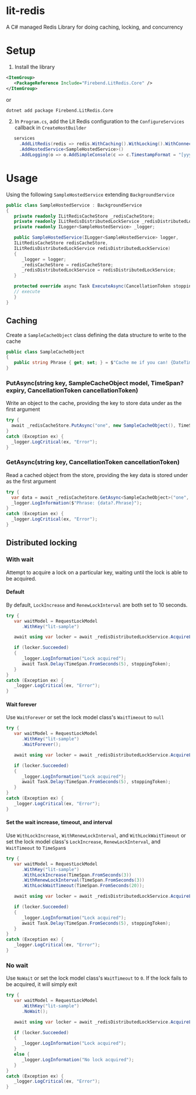 # lit-redis
A C# managed Redis Library for doing caching, locking, and concurrency

# Setup

1. Install the library
```xml
<ItemGroup>
   <PackageReference Include="Firebend.LitRedis.Core" />
</ItemGroup>
```
or 
```bash
dotnet add package Firebend.LitRedis.Core
```

2. In `Program.cs`, add the Lit Redis configuration to the `ConfigureServices` callback in `CreateHostBuilder`
```csharp
   services
     .AddLitRedis(redis => redis.WithCaching().WithLocking().WithConnectionString("localhost:6379,defaultDatabase=0"))
     .AddHostedService<SampleHostedService>()
     .AddLogging(o => o.AddSimpleConsole(c => c.TimestampFormat = "[yyy-MM-dd HH:mm:ss] "));
```

# Usage

Using the following `SampleHostedService` extending `BackgroundService`

```csharp
public class SampleHostedService : BackgroundService
{
   private readonly ILitRedisCacheStore _redisCacheStore;
   private readonly ILitRedisDistributedLockService _redisDistributedLockService;
   private readonly ILogger<SampleHostedService> _logger;

   public SampleHostedService(ILogger<SampleHostedService> logger,
   ILitRedisCacheStore redisCacheStore,
   ILitRedisDistributedLockService redisDistributedLockService)
   {
      _logger = logger;
      _redisCacheStore = redisCacheStore;
      _redisDistributedLockService = redisDistributedLockService;
   }

   protected override async Task ExecuteAsync(CancellationToken stoppingToken) {
   // execute
   }
}
```

## Caching

Create a `SampleCacheObject` class defining the data structure to write to the cache

```csharp
public class SampleCacheObject
{
   public string Phrase { get; set; } = $"Cache me if you can! {DateTime.Now}";
}
```

### PutAsync(string key, SampleCacheObject model, TimeSpan? expiry, CancellationToken cancellationToken)

Write an object to the cache, providing the key to store data under as the first argument

```csharp
try {
  await _redisCacheStore.PutAsync("one", new SampleCacheObject(), TimeSpan.FromMinutes(5), stoppingToken);
}
catch (Exception ex) {
  _logger.LogCritical(ex, "Error");
}
```

### GetAsync(string key, CancellationToken cancellationToken)

Read a cached object from the store, providing the key data is stored under as the first argument

```csharp
try {
  var data = await _redisCacheStore.GetAsync<SampleCacheObject>("one", stoppingToken);
  _logger.LogInformation($"Phrase: {data?.Phrase}");
}
catch (Exception ex) {
  _logger.LogCritical(ex, "Error");
}
```

## Distributed locking

### With wait

Attempt to acquire a lock on a particular key, waiting until the lock is able to be acquired.

#### Default

By default, `LockIncrease` and `RenewLockInterval` are both set to 10 seconds.

```csharp
try {
   var waitModel = RequestLockModel
      .WithKey("lit-sample")

   await using var locker = await _redisDistributedLockService.AcquireLockAsync(waitModel, stoppingToken);

   if (locker.Succeeded)
   {
      _logger.LogInformation("Lock acquired");
      await Task.Delay(TimeSpan.FromSeconds(5), stoppingToken);
   }
}
catch (Exception ex) {
   _logger.LogCritical(ex, "Error");
}
```

#### Wait forever

Use `WaitForever` or set the lock model class's `WaitTimeout` to `null`

```csharp
try {
   var waitModel = RequestLockModel
      .WithKey("lit-sample")
      .WaitForever();

   await using var locker = await _redisDistributedLockService.AcquireLockAsync(waitModel, stoppingToken);

   if (locker.Succeeded)
   {
      _logger.LogInformation("Lock acquired");
      await Task.Delay(TimeSpan.FromSeconds(5), stoppingToken);
   }
}
catch (Exception ex) {
   _logger.LogCritical(ex, "Error");
}
```

#### Set the wait increase, timeout, and interval

Use `WithLockIncrease`, `WithRenewLockInterval`, and `WithLockWaitTimeout` or set the lock model class's `LockIncrease`, `RenewLockInterval`, and `WaitTimeout` to `TimeSpan`s

```csharp
try {
   var waitModel = RequestLockModel
      .WithKey("lit-sample")
      .WithLockIncrease(TimeSpan.FromSeconds(3))
      .WithRenewLockInterval(TimeSpan.FromSeconds(3))
      .WithLockWaitTimeout(TimeSpan.FromSeconds(20));

   await using var locker = await _redisDistributedLockService.AcquireLockAsync(waitModel, stoppingToken);

   if (locker.Succeeded)
   {
      _logger.LogInformation("Lock acquired");
      await Task.Delay(TimeSpan.FromSeconds(5), stoppingToken);
   }
}
catch (Exception ex) {
   _logger.LogCritical(ex, "Error");
}
```

### No wait

Use `NoWait` or set the lock model class's `WaitTimeout` to `0`. If the lock fails to be acquired, it will simply exit

```csharp
try {
   var waitModel = RequestLockModel
      .WithKey("lit-sample")
      .NoWait();

   await using var locker = await _redisDistributedLockService.AcquireLockAsync(waitModel, stoppingToken);

   if (locker.Succeeded)
   {
      _logger.LogInformation("Lock acquired");
   } 
   else {
      _logger.LogInformation("No lock acquired");
   }
}
catch (Exception ex) {
   _logger.LogCritical(ex, "Error");
}
```